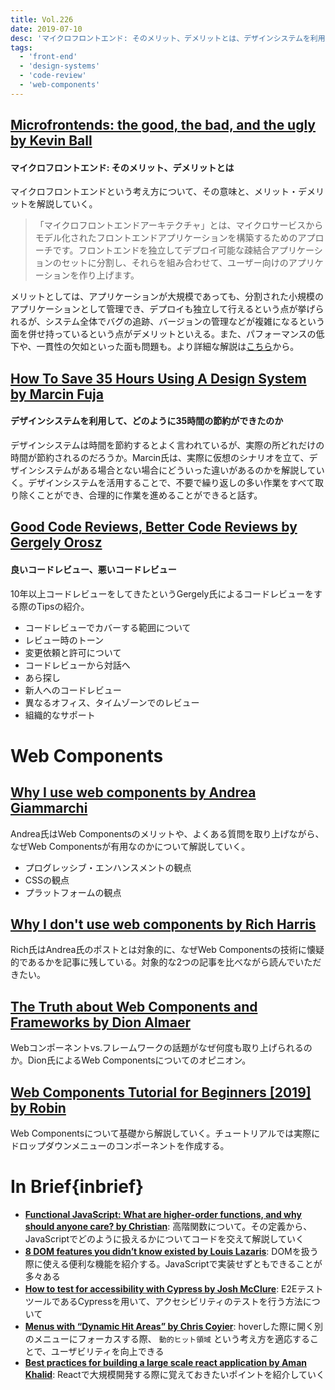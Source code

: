 ```yaml
---
title: Vol.226
date: 2019-07-10
desc: 'マイクロフロントエンド: そのメリット、デメリットとは、デザインシステムを利用して、どのように35時間の節約ができたのか、良いコードレビュー、悪いコードレビュー、Web Components特集、ほか計12リンク'
tags:
  - 'front-end'
  - 'design-systems'
  - 'code-review'
  - 'web-components'
---
```


## [Microfrontends: the good, the bad, and the ugly by Kevin Ball](https://zendev.com/2019/06/17/microfrontends-good-bad-ugly.html)

#### マイクロフロントエンド: そのメリット、デメリットとは

マイクロフロントエンドという考え方について、その意味と、メリット・デメリットを解説していく。

> 「マイクロフロントエンドアーキテクチャ」とは、マイクロサービスからモデル化されたフロントエンドアプリケーションを構築するためのアプローチです。フロントエンドを独立してデプロイ可能な疎結合アプリケーションのセットに分割し、それらを組み合わせて、ユーザー向けのアプリケーションを作り上げます。

メリットとしては、アプリケーションが大規模であっても、分割された小規模のアプリケーションとして管理でき、デプロイも独立して行えるという点が挙げられるが、システム全体でバグの追跡、バージョンの管理などが複雑になるという面を併せ持っているという点がデメリットといえる。また、パフォーマンスの低下や、一貫性の欠如といった面も問題も。より詳細な解説は[こちら](https://martinfowler.com/articles/micro-frontends.html)から。

## [How To Save 35 Hours Using A Design System by Marcin Fuja](https://www.pgs-soft.com/blog/how-to-save-35-hours-using-a-design-system/)

#### デザインシステムを利用して、どのように35時間の節約ができたのか

デザインシステムは時間を節約するとよく言われているが、実際の所どれだけの時間が節約されるのだろうか。Marcin氏は、実際に仮想のシナリオを立て、デザインシステムがある場合とない場合にどういった違いがあるのかを解説していく。デザインシステムを活用することで、不要で繰り返しの多い作業をすべて取り除くことができ、合理的に作業を進めることができると話す。

## [Good Code Reviews, Better Code Reviews by Gergely Orosz](https://blog.pragmaticengineer.com/good-code-reviews-better-code-reviews/)

#### 良いコードレビュー、悪いコードレビュー

10年以上コードレビューをしてきたというGergely氏によるコードレビューをする際のTipsの紹介。

- コードレビューでカバーする範囲について
- レビュー時のトーン
- 変更依頼と許可について
- コードレビューから対話へ
- あら探し
- 新人へのコードレビュー
- 異なるオフィス、タイムゾーンでのレビュー
- 組織的なサポート

# Web Components
## [Why I use web components by Andrea Giammarchi](https://gist.github.com/WebReflection/71aed0c811e2e88e3cd3c647213f0e6c)

Andrea氏はWeb Componentsのメリットや、よくある質問を取り上げながら、なぜWeb Componentsが有用なのかについて解説していく。

- プログレッシブ・エンハンスメントの観点
- CSSの観点
- プラットフォームの観点

## [Why I don't use web components by Rich Harris](https://dev.to/richharris/why-i-don-t-use-web-components-2cia)

Rich氏はAndrea氏のポストとは対象的に、なぜWeb Componentsの技術に懐疑的であるかを記事に残している。対象的な2つの記事を比べながら読んでいただきたい。

## [The Truth about Web Components and Frameworks by Dion Almaer](https://blog.almaer.com/the-truth-about-web-components-and-frameworks/)

Webコンポーネントvs.フレームワークの話題がなぜ何度も取り上げられるのか。Dion氏によるWeb Componentsについてのオピニオン。

## [Web Components Tutorial for Beginners [2019] by Robin](https://www.robinwieruch.de/web-components-tutorial/)

Web Componentsについて基礎から解説していく。チュートリアルでは実際にドロップダウンメニューのコンポーネントを作成する。

# In Brief{inbrief}
- [**Functional JavaScript: What are higher-order functions, and why should anyone care? by Christian**](https://jrsinclair.com/articles/2019/what-is-a-higher-order-function-and-why-should-anyone-care/): 高階関数について。その定義から、JavaScriptでどのように扱えるかについてコードを交えて解説していく
- [**8 DOM features you didn’t know existed by Louis Lazaris**](https://blog.logrocket.com/8-dom-features-you-didnt-know-existed-ec2a0a28fd89/): DOMを扱う際に使える便利な機能を紹介する。JavaScriptで実装せずともできることが多々ある
- [**How to test for accessibility with Cypress by Josh McClure**](https://www.deque.com/blog/how-to-test-for-accessibility-with-cypress/): E2EテストツールであるCypressを用いて、アクセシビリティのテストを行う方法について
- [**Menus with “Dynamic Hit Areas” by Chris Coyier**](https://css-tricks.com/menus-with-dynamic-hit-areas/): hoverした際に開く別のメニューにフォーカスする際、 `動的ヒット領域` という考え方を適応することで、ユーザビリティを向上できる
- [**Best practices for building a large scale react application by Aman Khalid**](https://buttercms.com/blog/best-practices-for-building-a-large-scale-react-application): Reactで大規模開発する際に覚えておきたいポイントを紹介していく

